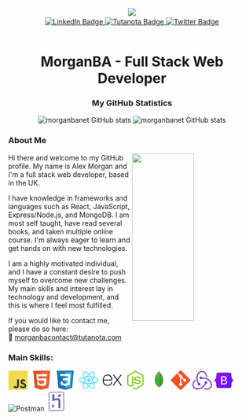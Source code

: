 <div id="header" align="center">
  <img src="https://media.giphy.com/media/jdPMeyv9rn0hZHh8n9/giphy.gif" width="175" />

  <div id="badges">
    <a href="https://www.linkedin.com/in/morganbanet/">
      <img src="https://img.shields.io/badge/LinkedIn-blue?style=for-the-badge&logo=linkedin&logoColor=white" alt="LinkedIn Badge"/>
    </a>
    <a href="mailto:morganbacontact@tutanota.com">
      <img src="https://img.shields.io/badge/Email-red?style=for-the-badge&logo=tutanota&logoColor=white" alt="Tutanota Badge"/>
    </a>
    <a href="https://twitter.com/morganbanet">
      <img src="https://img.shields.io/badge/Twitter-blue?style=for-the-badge&logo=twitter&logoColor=white" alt="Twitter Badge"/>
    </a>
  </div>

  <img src="https://komarev.com/ghpvc/?username=morganbanet&style=flat-square&color=blue" alt=""/>

  <h1>MorganBA - Full Stack Web Developer</h1>
</div>
  
<div align="center">
  <h3 align="center">My GitHub Statistics</h3>
  
  <img height="200" src="https://github-readme-stats-gold-nine-22.vercel.app/api?username=morganbanet&theme=radical" alt="morganbanet GitHub stats" decoding="async" loading="lazy" />
  <img height="200" src="https://github-readme-stats-gold-nine-22.vercel.app/api/top-langs/?username=morganbanet&layout=compact&theme=radical" alt="morganbanet GitHub stats" decoding="async" loading="lazy" />
</div>

### About Me
<img align="right" src="https://media.giphy.com/media/dWesBcTLavkZuG35MI/giphy.gif" width="50%" height="340"/>

Hi there and welcome to my GitHub profile. My name is Alex Morgan and I'm a full stack web developer, based in the UK.

I have knowledge in frameworks and languages such as React, JavaScript, Express/Node.js, and MongoDB. I am most self taught, have read several books, and taken multiple online course. I'm always eager to learn and get hands on with new technologies.

I am a highly motivated individual, and I have a constant desire to push myself to overcome new challenges. My main skills and interest lay in technology and development, and this is where I feel most fulfilled.

If you would like to contact me, please do so here:<br>
📩 morganbacontact@tutanota.com

### Main Skills:
<div>
    <img src="https://github.com/devicons/devicon/blob/master/icons/javascript/javascript-original.svg" title="JavaScript" alt="JavaScript" width="40" height="40"/>&nbsp;
    <img src="https://github.com/devicons/devicon/blob/master/icons/html5/html5-original.svg" title="HTML5" alt="HTML" width="40" height="40"/>&nbsp;
    <img src="https://github.com/devicons/devicon/blob/master/icons/css3/css3-original.svg"  title="CSS3" alt="CSS" width="40" height="40"/>&nbsp;
    <img src="https://github.com/devicons/devicon/blob/master/icons/react/react-original.svg" title="React" alt="React" width="40" height="40"/>&nbsp;
    <img src="https://github.com/devicons/devicon/blob/master/icons/express/express-original.svg" title="Express" alt="Express" width="40" height="40"/>&nbsp;
    <img src="https://github.com/devicons/devicon/blob/master/icons/nodejs/nodejs-original.svg" title="NodeJS" alt="NodeJS" width="40" height="40"/>&nbsp;
    <img src="https://github.com/devicons/devicon/blob/master/icons/mongodb/mongodb-original.svg" title="MongoDB" **alt="MongoDB" width="40" height="40"/>
    <img src="https://github.com/devicons/devicon/blob/master/icons/git/git-original.svg" title="Git" **alt="Git" width="40" height="40"/>
    <img src="https://github.com/devicons/devicon/blob/master/icons/redux/redux-original.svg" title="Redux" **alt="Redux" width="40" height="40"/>
    <img src="https://github.com/devicons/devicon/blob/master/icons/bootstrap/bootstrap-original.svg" title="Bootstrap" **alt="Bootsrap" width="40" height="40"/>
    <img src="https://www.vectorlogo.zone/logos/getpostman/getpostman-icon.svg" title="Postman"  alt="Postman" width="40" height="40"/>
    <img src="https://github.com/devicons/devicon/blob/master/icons/heroku/heroku-original.svg" title="Heroku" **alt="Heroku" width="40" height="40"/>
</div>

<!-- BLOG-POST-LIST:START -->
<!-- BLOG-POST-LIST:END -->
